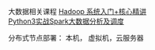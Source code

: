 大数据相关课程
[Hadoop 系统入门+核心精讲](https://coding.imooc.com/learn/list/301.html)    
[Python3实战Spark大数据分析及调度](https://coding.imooc.com/learn/list/249.html)

分布式节点部署：
本机， 虚拟机，云服务器

